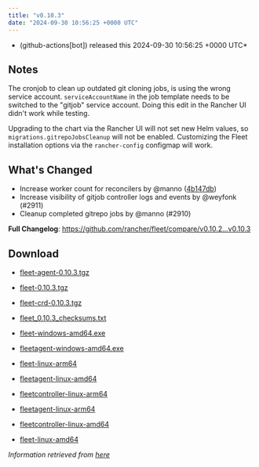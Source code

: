 ```yaml
---
title: "v0.10.3"
date: "2024-09-30 10:56:25 +0000 UTC"
---
```



*  (github-actions[bot]) released this 2024-09-30 10:56:25 +0000 UTC*


## Notes

The cronjob to clean up outdated git cloning jobs, is using the wrong service account. `serviceAccountName` in the job template needs to be switched to the "gitjob" service account. Doing this edit in the Rancher UI didn't work while testing. 

Upgrading to the chart via the Rancher UI will not set new  Helm values, so `migrations.gitrepoJobsCleanup` will not be enabled. Customizing the Fleet installation options via the `rancher-config` configmap will work.

## What's Changed

* Increase worker count for reconcilers  by @manno  ([4b147db](https://github.com/rancher/fleet/commit/4b147db2ef644b012325dadd3c456cc781678374))
* Increase visibility of gitjob controller logs and events by @weyfonk  (#2911)
* Cleanup completed gitrepo jobs by @manno  (#2910)

**Full Changelog**: https://github.com/rancher/fleet/compare/v0.10.2...v0.10.3


## Download

* [fleet-agent-0.10.3.tgz](https://github.com/rancher/fleet/releases/download/v0.10.3/fleet-agent-0.10.3.tgz)

* [fleet-0.10.3.tgz](https://github.com/rancher/fleet/releases/download/v0.10.3/fleet-0.10.3.tgz)

* [fleet-crd-0.10.3.tgz](https://github.com/rancher/fleet/releases/download/v0.10.3/fleet-crd-0.10.3.tgz)

* [fleet_0.10.3_checksums.txt](https://github.com/rancher/fleet/releases/download/v0.10.3/fleet_0.10.3_checksums.txt)

* [fleet-windows-amd64.exe](https://github.com/rancher/fleet/releases/download/v0.10.3/fleet-windows-amd64.exe)

* [fleetagent-windows-amd64.exe](https://github.com/rancher/fleet/releases/download/v0.10.3/fleetagent-windows-amd64.exe)

* [fleet-linux-arm64](https://github.com/rancher/fleet/releases/download/v0.10.3/fleet-linux-arm64)

* [fleetagent-linux-amd64](https://github.com/rancher/fleet/releases/download/v0.10.3/fleetagent-linux-amd64)

* [fleetcontroller-linux-arm64](https://github.com/rancher/fleet/releases/download/v0.10.3/fleetcontroller-linux-arm64)

* [fleetagent-linux-arm64](https://github.com/rancher/fleet/releases/download/v0.10.3/fleetagent-linux-arm64)

* [fleetcontroller-linux-amd64](https://github.com/rancher/fleet/releases/download/v0.10.3/fleetcontroller-linux-amd64)

* [fleet-linux-amd64](https://github.com/rancher/fleet/releases/download/v0.10.3/fleet-linux-amd64)



*Information retrieved from [here](https://github.com/rancher/fleet/releases/tag/v0.10.3)*

